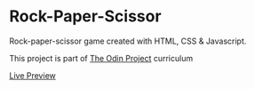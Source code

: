# Rock-Paper-Scissor


Rock-paper-scissor game created with HTML, CSS & Javascript.

This project is part of [The Odin Project](https://www.theodinproject.com/) curriculum

[Live Preview](https://sojip.github.io/rock-paper-scissor/)
